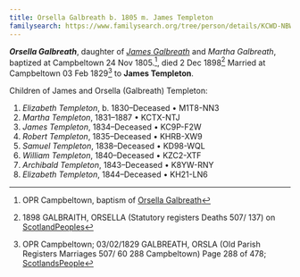 ```yaml
---
title: Orsella Galbreath b. 1805 m. James Templeton
familysearch: https://www.familysearch.org/tree/person/details/KCWD-NBW
---
```

***Orsella Galbreath***, daughter of [*James Galbreath*](galbreath-james-abt-1775.md) and *Martha Galbreath*, baptized at Campbeltown 24 Nov 1805.[^birth], died 2 Dec 1898[^death] Married at Campbeltown 03 Feb 1829[^marriage] to **James Templeton**.

Children of James and Orsella (Galbreath) Templeton:

1. *Elizabeth Templeton*, b. 1830–Deceased	 • 	M1T8-NN3​​
2. *Martha Templeton*, 1831–1887	 • 	KCTX-NTJ​​
3. *James Templeton*, 1834–Deceased	 • 	KC9P-F2W​​
4. *Robert Templeton*, 1835–Deceased	 • 	KHRB-XW9​​
5. *Samuel Templeton*,  1838–Deceased	 • 	KD98-WQL​​
6. *William Templeton*, 1840–Deceased	 • 	KZC2-XTF​​
7. *Archibald Templeton*, 1843–Deceased	 • 	K8YW-RNY​​
8. *Elizabeth Templeton*, 1844–Deceased	 • 	KH21-LN6

[^birth]: OPR Campbeltown, baptism of [Orsella Galbreath](/sources/opr-campbeltown-births.md#1805-11-24-orsella-galbreath)

[^death]: 1898 GALBRAITH, ORSELLA (Statutory registers Deaths 507/ 137) on [ScotlandPeoples](https://www.scotlandspeople.gov.uk/view-image/nrs_stat_deaths/5092630)

[^marriage]: OPR Campbeltown; 03/02/1829 GALBREATH, ORSLA (Old Parish Registers Marriages 507/ 60 288 Campbeltown) Page 288 of 478; [ScotlandsPeople](https://www.scotlandspeople.gov.uk/view-image/nrs_opr_records/9531813?image=288)
